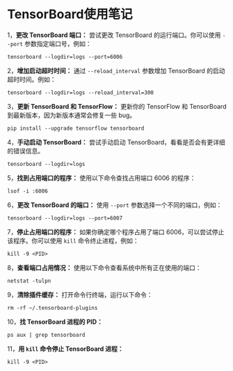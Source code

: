 # TensorBoard使用笔记

1，**更改 TensorBoard 端口：** 尝试更改 TensorBoard 的运行端口。你可以使用 `--port` 参数指定端口号，例如：

```
tensorboard --logdir=logs --port=6006
```

2，**增加启动超时时间：** 通过 `--reload_interval` 参数增加 TensorBoard 的启动超时时间。例如：

```
tensorboard --logdir=logs --reload_interval=300
```

3，**更新 TensorBoard 和 TensorFlow：** 更新你的 TensorFlow 和 TensorBoard 到最新版本，因为新版本通常会修复一些 bug。

```
pip install --upgrade tensorflow tensorboard
```

4，**手动启动 TensorBoard：** 尝试手动启动 TensorBoard，看看是否会有更详细的错误信息。

```
tensorboard --logdir=logs
```

5，**找到占用端口的程序：** 使用以下命令查找占用端口 6006 的程序：

```
lsof -i :6006
```

6，**更改 TensorBoard 的端口：** 使用 `--port` 参数选择一个不同的端口，例如：

```
tensorboard --logdir=logs --port=6007
```

7，**停止占用端口的程序：** 如果你确定哪个程序占用了端口 6006，可以尝试停止该程序。你可以使用 `kill` 命令终止进程，例如：

```
kill -9 <PID>
```

8，**查看端口占用情况：** 使用以下命令查看系统中所有正在使用的端口：

```
netstat -tulpn
```

9，**清除插件缓存：** 打开命令行终端，运行以下命令：

```
rm -rf ~/.tensorboard-plugins
```

10，**找 TensorBoard 进程的 PID：**

```
ps aux | grep tensorboard
```

11，**用 `kill` 命令停止 TensorBoard 进程：**

```
kill -9 <PID>
```